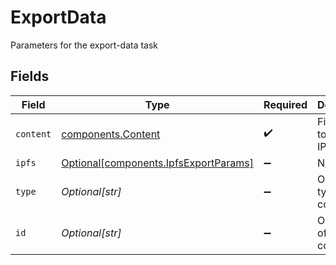 # ExportData

Parameters for the export-data task


## Fields

| Field                                                                                | Type                                                                                 | Required                                                                             | Description                                                                          |
| ------------------------------------------------------------------------------------ | ------------------------------------------------------------------------------------ | ------------------------------------------------------------------------------------ | ------------------------------------------------------------------------------------ |
| `content`                                                                            | [components.Content](../../models/components/content.md)                             | :heavy_check_mark:                                                                   | File content to store into IPFS                                                      |
| `ipfs`                                                                               | [Optional[components.IpfsExportParams]](../../models/components/ipfsexportparams.md) | :heavy_minus_sign:                                                                   | N/A                                                                                  |
| `type`                                                                               | *Optional[str]*                                                                      | :heavy_minus_sign:                                                                   | Optional type of content                                                             |
| `id`                                                                                 | *Optional[str]*                                                                      | :heavy_minus_sign:                                                                   | Optional ID of the content                                                           |